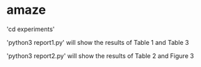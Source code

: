 # amaze

'cd experiments'

'python3 report1.py' will show the results of Table 1 and Table 3

'python3 report2.py' will show the results of Table 2 and Figure 3